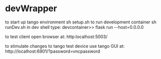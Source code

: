# devWrapper
to start up tango environment
sh setup.sh
to run development container
sh runDev.sh
in dev shell type:
devcontainer>> flask run --host=0.0.0.0

to test client open browser at:
http:localhost:5003/

to stimulate changes to tango test device use tango GUI at:
http://localhost:6901/?password=vncpassword


